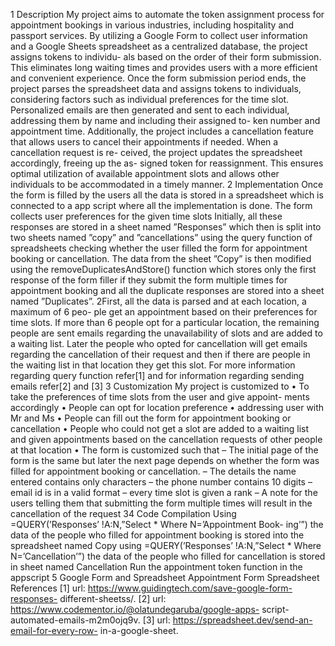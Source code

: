 1
Description
My project aims to automate the token assignment process for appointment
bookings in various industries, including hospitality and passport services.
By utilizing a Google Form to collect user information and a Google Sheets
spreadsheet as a centralized database, the project assigns tokens to individu-
als based on the order of their form submission. This eliminates long waiting
times and provides users with a more efficient and convenient experience.
Once the form submission period ends, the project parses the spreadsheet
data and assigns tokens to individuals, considering factors such as individual
preferences for the time slot. Personalized emails are then generated and sent
to each individual, addressing them by name and including their assigned to-
ken number and appointment time.
Additionally, the project includes a cancellation feature that allows users
to cancel their appointments if needed. When a cancellation request is re-
ceived, the project updates the spreadsheet accordingly, freeing up the as-
signed token for reassignment. This ensures optimal utilization of available
appointment slots and allows other individuals to be accommodated in a
timely manner.
2
Implementation
Once the form is filled by the users all the data is stored in a spreadsheet
which is connected to a app script where all the implementation is done.
The form collects user preferences for the given time slots
Initially, all these responses are stored in a sheet named ”Responses” which
then is split into two sheets named ”copy” and ”cancellations” using the
query function of spreadsheets checking whether the user filled the form for
appointment booking or cancellation. The data from the sheet ”Copy” is
then modified using the removeDuplicatesAndStore() function which stores
only the first response of the form filler if they submit the form multiple
times for appointment booking and all the duplicate responses are stored
into a sheet named ”Duplicates”.
2First, all the data is parsed and at each location, a maximum of 6 peo-
ple get an appointment based on their preferences for time slots. If more
than 6 people opt for a particular location, the remaining people are sent
emails regarding the unavailability of slots and are added to a waiting list.
Later the people who opted for cancellation will get emails regarding the
cancellation of their request and then if there are people in the waiting list
in that location they get this slot.
For more information regarding query function refer[1] and for information
regarding sending emails refer[2] and [3]
3
Customization
My project is customized to
• To take the preferences of time slots from the user and give appoint-
ments accordingly
• People can opt for location preference
• addressing user with Mr and Ms
• People can fill out the form for appointment booking or cancellation
• People who could not get a slot are added to a waiting list and given
appointments based on the cancellation requests of other people at that
location
• The form is customized such that
– The initial page of the form is the same but later the next page
depends on whether the form was filled for appointment booking
or cancellation.
– The details the name entered contains only characters
– the phone number contains 10 digits
– email id is in a valid format
– every time slot is given a rank
– A note for the users telling them that submitting the form multiple
times will result in the cancellation of the request
34
Code Compilation
Using =QUERY(’Responses’ !A:N,”Select * Where N=’Appointment Book-
ing’”)
the data of the people who filled for appointment booking is stored into the
spreadsheet named Copy
using =QUERY(’Responses’ !A:N,”Select * Where N=’Cancellation’”)
the data of the people who filled for cancellation is stored in sheet named
Cancellation
Run the appointment token function in the appscript
5
Google Form and Spreadsheet
Appointment Form
Spreadsheet
References
[1] url: https://www.guidingtech.com/save-google-form-responses-
different-sheetss/.
[2] url: https://www.codementor.io/@olatundegaruba/google-apps-
script-automated-emails-m2m0ojq9v.
[3] url: https://spreadsheet.dev/send-an-email-for-every-row-
in-a-google-sheet.
